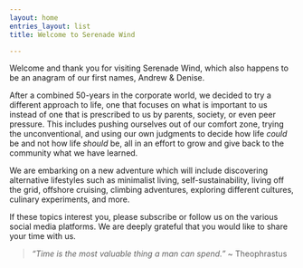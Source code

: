 ```yaml
---
layout: home
entries_layout: list
title: Welcome to Serenade Wind

---
```

Welcome and thank you for visiting Serenade Wind, which also happens to be an anagram of our first names, Andrew & Denise.  

After a combined 50-years in the corporate world, we decided to try a different approach to life, one that focuses on what is important to us instead of one that is prescribed to us by parents, society, or even peer pressure. This includes pushing ourselves out of our comfort zone, trying the unconventional, and using our own judgments to decide how life *could* be and not how life *should* be, all in an effort to grow and give back to the community what we have learned.

We are embarking on a new adventure which will include discovering alternative lifestyles such as minimalist living, self-sustainability, living off the grid, offshore cruising, climbing adventures, exploring different cultures, culinary experiments, and more.
        
If these topics interest you, please subscribe or follow us on the various social media platforms. We are deeply grateful that you would like to share your time with us.

> *“Time is the most valuable thing a man can spend.”* ~ Theophrastus
